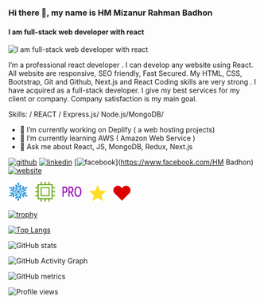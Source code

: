 ### Hi there 👋, my name is HM Mizanur Rahman Badhon
#### I am full-stack web developer with react
![I am full-stack web developer with react](https://media.licdn.com/dms/image/D4E16AQFwF_NAdsnjMA/profile-displaybackgroundimage-shrink_350_1400/0/1670510962067?e=1680134400&v=beta&t=mRDuq1uiaLjWpaUlxfDmEBCCWVNLAy6Ax8b63l0rKxo)

I’m  a professional  react developer . I can develop any website using  React. All website are responsive, SEO friendly, Fast Secured. My HTML, CSS, Bootstrap, Git and Github, Next.js and React Coding skills are very strong . I have acquired as a full-stack developer. I give my best services for my client or company. Company satisfaction is my main goal.

Skills:  / REACT / Express.js/ Node.js/MongoDB/

- 🔭 I’m currently working on Deplify ( a web hosting projects) 
- 🌱 I’m currently learning AWS ( Amazon Web Service ) 
- 💬 Ask me about React, JS, MongoDB, Redux, Next.js 


[<img src='https://cdn.jsdelivr.net/npm/simple-icons@3.0.1/icons/github.svg' alt='github' height='40'>](https://github.com/hmbadhon2)  [<img src='https://cdn.jsdelivr.net/npm/simple-icons@3.0.1/icons/linkedin.svg' alt='linkedin' height='40'>](https://www.linkedin.com/in/https://www.linkedin.com/in/hm-badhon//)  [<img src='https://cdn.jsdelivr.net/npm/simple-icons@3.0.1/icons/facebook.svg' alt='facebook' height='40'>](https://www.facebook.com/HM Badhon)  [<img src='https://cdn.jsdelivr.net/npm/simple-icons@3.0.1/icons/icloud.svg' alt='website' height='40'>](https://hm-badhon-portfolio.web.app/home)  

<a href='https://archiveprogram.github.com/'><img src='https://raw.githubusercontent.com/acervenky/animated-github-badges/master/assets/acbadge.gif' width='40' height='40'></a> <a href='https://docs.github.com/en/developers'><img src='https://raw.githubusercontent.com/acervenky/animated-github-badges/master/assets/devbadge.gif' width='40' height='40'></a> <a href='https://github.com/pricing'><img src='https://raw.githubusercontent.com/acervenky/animated-github-badges/master/assets/pro.gif' width='40' height='40'></a> <a href='https://stars.github.com/'><img src='https://raw.githubusercontent.com/acervenky/animated-github-badges/master/assets/starbadge.gif' width='35' height='35'></a> <a href='https://docs.github.com/en/github/supporting-the-open-source-community-with-github-sponsors'><img src='https://raw.githubusercontent.com/acervenky/animated-github-badges/master/assets/sponsorbadge.gif' width='35' height='35'></a> 

[![trophy](https://github-profile-trophy.vercel.app/?username=hmbadhon2)](https://github.com/ryo-ma/github-profile-trophy)

[![Top Langs](https://github-readme-stats.vercel.app/api/top-langs/?username=hmbadhon2)](https://github.com/anuraghazra/github-readme-stats)

![GitHub stats](https://github-readme-stats.vercel.app/api?username=hmbadhon2&show_icons=true)  

![GitHub Activity Graph](https://activity-graph.herokuapp.com/graph?username=hmbadhon2)  

![GitHub metrics](https://metrics.lecoq.io/hmbadhon2)  

![Profile views](https://gpvc.arturio.dev/hmbadhon2)  
